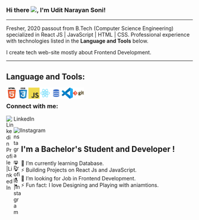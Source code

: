 ### Hi there <img src="https://raw.githubusercontent.com/MartinHeinz/MartinHeinz/master/wave.gif" width="30px">, I'm Udit Narayan Soni!

<!--
**UditNarayanSoni/uditnarayansoni** is a ✨ _special_ ✨ repository because its `README.md` (this file) appears on your GitHub profile. -->

***

Fresher, 2020 passout from B.Tech (Computer Science Engineering) specialized in React JS | JavaScript | HTML | CSS. Professional experience with technologies listed in the **Language and Tools** below.

I create tech web-site mostly about Frontend Development.

***
## Language and Tools:

<img align="left" alt="HTML Code" width="30" src="https://raw.githubusercontent.com/github/explore/80688e429a7d4ef2fca1e82350fe8e3517d3494d/topics/html/html.png">
<img align="left" alt="CSS Code" width="30" src="https://raw.githubusercontent.com/github/explore/80688e429a7d4ef2fca1e82350fe8e3517d3494d/topics/css/css.png">
<img align="left" alt="JavaScript Code" width="30" src="https://raw.githubusercontent.com/github/explore/80688e429a7d4ef2fca1e82350fe8e3517d3494d/topics/javascript/javascript.png">
<img align="left" alt="React JS" width="30" src="https://raw.githubusercontent.com/github/explore/80688e429a7d4ef2fca1e82350fe8e3517d3494d/topics/react/react.png">
<img align="left" alt="SQL" width="30" src="https://raw.githubusercontent.com/github/explore/80688e429a7d4ef2fca1e82350fe8e3517d3494d/topics/sql/sql.png">
<img align="left" alt="Visual Studio Code" width="30" src="https://raw.githubusercontent.com/github/explore/80688e429a7d4ef2fca1e82350fe8e3517d3494d/topics/visual-studio-code/visual-studio-code.png">
<img align="left" alt="Git Code" width="30" src="https://raw.githubusercontent.com/github/explore/80688e429a7d4ef2fca1e82350fe8e3517d3494d/topics/git/git.png">


<br>

### Connect with me:

<img align="left" alt="Linkedin Profile |LinkedIn"  width="20" src="http://cdn.jsdelivr.net/npm/simple-icons@v3/icons/linkedin.svg"><a href="https://www.linkedin.com/in/udit-narayan-soni-82b5b7195" style="text-decoration:none">LinkedIn</a>

<img align="left" alt="Instagram Profile |Instagram"  width="20" src="http://cdn.jsdelivr.net/npm/simple-icons@v3/icons/instagram.svg"><a href="https://www.instagram.com/udit_narayan_188" style="text-decoration:none">Instagram</a>
<br>
## I'm a Bachelor's Student and Developer !
- 🌱 I’m currently learning Database.
- ⚡ Building Projects on React Js and JavaScript.
- 👯 I’m looking for Job in Frontend Development.
- ⚡ Fun fact: I love Designing and Playing with aniamtions. 
